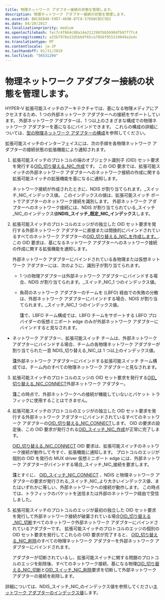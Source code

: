 ```yaml
---
title: 物理ネットワーク アダプター接続の状態を管理します。
description: 物理ネットワーク アダプター接続の状態を管理します。
ms.assetid: B8C6EB48-59D7-469B-87C8-57E60CB5C5D2
ms.date: 04/20/2017
ms.localizationpriority: medium
ms.openlocfilehash: fec7c4f864c80a14e2112907bb5b98dfb87f7fc4
ms.sourcegitcommit: a33b7978e22d5bb9f65ca7056f955319049a2e4c
ms.translationtype: MT
ms.contentlocale: ja-JP
ms.lasthandoff: 01/31/2019
ms.locfileid: "56531294"
---
```

# <a name="managing-physical-network-adapter-connection-status"></a>物理ネットワーク アダプター接続の状態を管理します。


HYPER-V 拡張可能スイッチのアーキテクチャでは、基になる物理メディアにアクセスするため、1 つの外部ネットワーク アダプターへの接続をサポートしています。 外部ネットワーク アダプターは、1 つ以上のさまざまな構成での物理ネットワーク アダプターを基になるにバインドできます。 これらの構成の詳細については、[型の物理ネットワーク アダプターの構成](types-of-physical-network-adapter-configurations.md)を参照してください。

拡張可能スイッチのインターフェイスには、次の手順を各物理ネットワーク アダプターの接続状態の拡張機能により通知されます。

1.  拡張可能スイッチのプロトコルの端のオブジェクト識別子 (OID) セット要求を発行する[OID\_切り替える\_NIC\_作成](https://msdn.microsoft.com/library/windows/hardware/hh598263)です。 この OID 要求では、拡張可能スイッチの外部ネットワーク アダプターへのネットワーク接続の作成に関する拡張可能スイッチの拡張機能を基になるに通知します。

    ネットワーク接続が作成されたときに、NDIS が割り当てられます。\_スイッチ\_NIC\_インデックス値。 このインデックスの値は、拡張可能スイッチ ポートでアダプターのネットワーク接続を識別します。 外部ネットワーク アダプターへのネットワーク接続には、NDIS が割り当てられている\_スイッチ\_NIC\_のインデックス値**NDIS\_スイッチ\_既定\_NIC\_インデックス**します。

2.  拡張可能スイッチのプロトコルのエッジがの独立した OID セット要求を発行する外部ネットワーク アダプターに直接または間接的にバインドされているすべてのネットワーク アダプターの[OID\_切り替える\_NIC\_を作成します。](https://msdn.microsoft.com/library/windows/hardware/hh598263). この OID 要求は、基になるネットワーク アダプターへのネットワーク接続の作成に関する拡張機能を通知します。

    外部ネットワーク アダプターにバインドされている各物理または仮想ネットワーク アダプターには、次のように、識別子が割り当てられます。

    -   1 つの物理アダプターは外部ネットワーク アダプターにバインドする場合、NDIS が割り当てられます。\_スイッチ\_NIC\_1 つのインデックス値。

    -   負荷のネットワーク アダプターのチームを (LBFO) 経由での失敗の分散は、外部ネットワーク アダプターにバインドする場合、NDIS が割り当てられます。\_スイッチ\_NIC\_1 つのインデックス値。

        **注**で、LBFO チーム構成では、LBFO チームをサポートする LBFO プロバイダーの仮想ミニポート edge のみが外部ネットワーク アダプターにバインドすると見なされます。




-   ネットワーク アダプター、拡張可能スイッチ チームは、外部ネットワーク アダプターにバインドする場合、チームの各物理ネットワーク アダプターが割り当てられた一意 NDIS\_切り替える\_NIC\_は 1 つ以上のインデックス値。

    **注**外部ネットワーク アダプターにバインドする拡張可能スイッチ チーム構成では、チーム内のすべての物理ネットワーク アダプターと見なされます。




3.  拡張可能スイッチのプロトコルのエッジの OID セット要求を発行する[OID\_切り替える\_NIC\_CONNECT](https://msdn.microsoft.com/library/windows/hardware/hh598262)外部ネットワーク アダプター。

    **注**この時点で、外部ネットワークへの接続が機能していないとパケット トラフィックに使用することはできません。



4.  拡張可能スイッチのプロトコルのエッジがの独立した OID セット要求を発行する外部ネットワーク アダプターにバインドされているすべてのネットワーク アダプターの[OID\_切り替える\_NIC\_CONNECT](https://msdn.microsoft.com/library/windows/hardware/hh598262)します。 OID の要求の設定後、この OID 要求が発行される[OID\_スイッチ\_NIC\_作成](https://msdn.microsoft.com/library/windows/hardware/hh598263)が正常に完了します。

    [OID\_切り替える\_NIC\_CONNECT](https://msdn.microsoft.com/library/windows/hardware/hh598262) OID 要求は、拡張可能スイッチのネットワーク接続が動作して今すぐ、拡張機能に通知します。 プロトコルのエッジが個別の OID を発行の MUX driver 仮想ミニポート edge には、外部ネットワーク アダプターがバインドする場合\_スイッチ\_NIC\_接続を要求します。

    **注**とすぐに、 [OID\_スイッチ\_NIC\_CONNECT](https://msdn.microsoft.com/library/windows/hardware/hh598262) 、NDIS と物理ネットワーク アダプターの要求が発行される\_スイッチ\_NIC\_より大きいインデックス値、またはいずれかに等しい、外部ネットワークへの接続が動作します。 この時点では、トラフィックのパケットを送信または外部のネットワーク経由で受信しました。



5.  拡張可能スイッチのプロトコルのエッジが最初の独立した OID セット要求を発行して外部ネットワーク接続が破棄されている場合[OID\_切り替える\_NIC\_切断](https://msdn.microsoft.com/library/windows/hardware/hh598265)すべてのネットワーク外部ネットワーク アダプターにバインドされているアダプターです。 拡張可能スイッチのプロトコルのエッジの個別の OID セット要求を発行してこれらの OID 要求が完了すると、 [OID\_切り替える\_NIC\_削除](https://msdn.microsoft.com/library/windows/hardware/hh598264)のすべての物理ネットワーク アダプターを外部ネットワーク アダプターにバインドされます。

    アダプターが切断されているし、拡張可能スイッチに関する問題のプロトコルのエッジを削除後、すべてのネットワーク接続、基になる物理[OID\_切り替える\_NIC\_切断](https://msdn.microsoft.com/library/windows/hardware/hh598265)と[OID\_スイッチ\_NIC\_削除](https://msdn.microsoft.com/library/windows/hardware/hh598264)要求を切断して外部ネットワーク アダプターの接続を削除します。

詳細については、NDIS\_スイッチ\_NIC\_のインデックス値を参照してください[ネットワーク アダプターのインデックス値](network-adapter-index-values.md)します。









